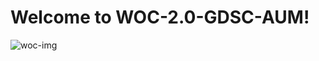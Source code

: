 # Welcome to WOC-2.0-GDSC-AUM!

![woc-img](https://user-images.githubusercontent.com/64867319/138507631-8f27c43a-73f2-4418-afb2-d7b043bfd483.jpg)

